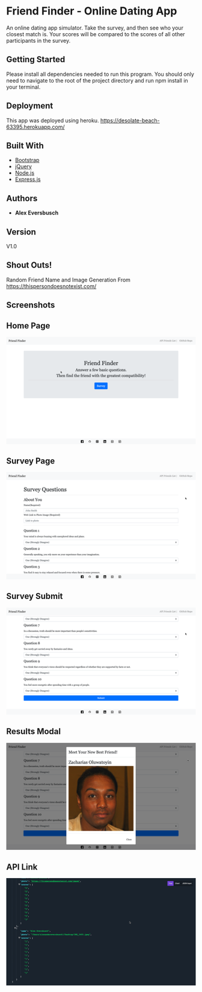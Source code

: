 # Friend Finder - Online Dating App

An online dating app simulator. Take the survey, and then see who your closest match is. Your scores will be compared to the scores of all other participants in the survey. 

## Getting Started

Please install all dependencies needed to run this program. You should only need to navigate to the root of the project directory and run npm install in your terminal. 

## Deployment

This app was deployed using heroku.
https://desolate-beach-63395.herokuapp.com/

## Built With

* [Bootstrap](https://getbootstrap.com/docs/4.3/getting-started/introduction/)
* [jQuery](https://api.jquery.com/)
* [Node.js](https://nodejs.org/en/docs/)
* [Express.js](https://expressjs.com/en/starter/installing.html)


## Authors

* **Alex Eversbusch** 

## Version

V1.0

## Shout Outs!
Random Friend Name and Image Generation From https://thispersondoesnotexist.com/

## Screenshots
## Home Page
![](./public/images/homepage.png)
## Survey Page
![](./public/images/survey1.png)
## Survey Submit
![](./public/images/survey2.png)
## Results Modal
![](./public/images/result.png)
## API Link
![](./public/images/api.png)

